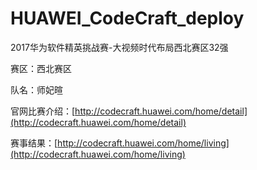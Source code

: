 # HUAWEI_CodeCraft_deploy

2017华为软件精英挑战赛-大视频时代布局西北赛区32强

赛区：西北赛区

队名：师妃暄

官网比赛介绍：[http://codecraft.huawei.com/home/detail](http://codecraft.huawei.com/home/detail)

赛事结果：[http://codecraft.huawei.com/home/living](http://codecraft.huawei.com/home/living)
